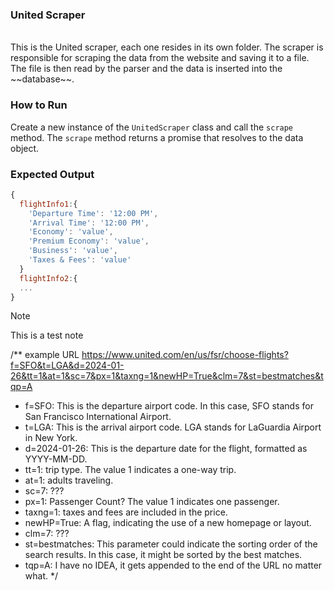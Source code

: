 ### United Scraper
<br>
This is the United scraper, each one resides in its own folder. The scraper is responsible for scraping the data from the website and saving it to a file. The file is then read by the parser and the data is inserted into the ~~database~~.

### How to Run
Create a new instance of the ```UnitedScraper``` class and call the ```scrape``` method.
The ```scrape``` method returns a promise that resolves to the data object.

### Expected Output
```javascript
{
  flightInfo1:{
    'Departure Time': '12:00 PM',
    'Arrival Time': '12:00 PM',
    'Economy': 'value',
    'Premium Economy': 'value',
    'Business': 'value',
    'Taxes & Fees': 'value'
  }
  flightInfo2:{
  ...
}
```
> [!NOTE]
> 
> This is a test note

/** example URL https://www.united.com/en/us/fsr/choose-flights?f=SFO&t=LGA&d=2024-01-26&tt=1&at=1&sc=7&px=1&taxng=1&newHP=True&clm=7&st=bestmatches&tqp=A
* f=SFO: This is the departure airport code. In this case, SFO stands for San Francisco International Airport.
* t=LGA: This is the arrival airport code. LGA stands for LaGuardia Airport in New York.
* d=2024-01-26: This is the departure date for the flight, formatted as YYYY-MM-DD.
* tt=1: trip type. The value 1 indicates a one-way trip.
* at=1: adults traveling.
* sc=7: ???
* px=1: Passenger Count? The value 1 indicates one passenger.
* taxng=1: taxes and fees are included in the price.
* newHP=True: A flag, indicating the use of a new homepage or layout.
* clm=7: ???
* st=bestmatches: This parameter could indicate the sorting order of the search results. In this case, it might be sorted by the best matches.
* tqp=A: I have no IDEA, it gets appended to the end of the URL no matter what.
  */
